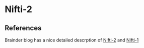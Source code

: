 # Nifti-2




## References

Brainder blog has a nice detailed descrption of [Nifti-2](https://brainder.org/2015/04/03/the-nifti-2-file-format/Blog) and [Nifti-1](https://brainder.org/2012/09/23/the-nifti-file-format/)